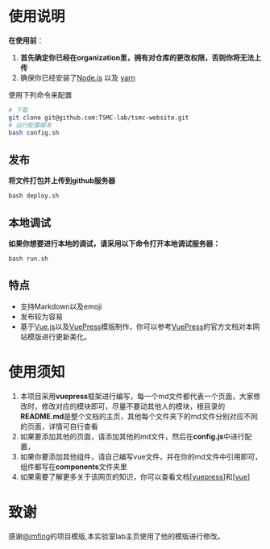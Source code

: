 # 使用说明

**在使用前**：

1. **首先确定你已经在organization里，拥有对仓库的更改权限，否则你将无法上传**
2. 确保你已经安装了[Node.js](https://nodejs.org) 以及 [yarn](https://yarnpkg.com)

使用下列命令来配置

```bash
# 下载
git clone git@github.com:TSMC-lab/tsmc-website.git
# 运行配置脚本
bash config.sh
```

## 发布

**将文件打包并上传到github服务器**

```
bash deploy.sh
```

## 本地调试

**如果你想要进行本地的调试，请采用以下命令打开本地调试服务器：**

```
bash run.sh
```

## 特点

- 支持Markdown以及emoji
- 发布较为容易
- 基于[Vue.js](https://vuejs.org/)以及[VuePress](https://vuepress.vuejs.org/)模版制作，你可以参考[VuePress](https://vuepress.vuejs.org/)的官方文档对本网站模版进行更新美化。

# 使用须知

1. 本项目采用**vuepress**框架进行编写，每一个md文件都代表一个页面，大家修改时，修改对应的模块即可，尽量不要动其他人的模块，根目录的**README.md**是整个文档的主页，其他每个文件夹下的md文件分别对应不同的页面，详情可自行查看
2. 如果要添加其他的页面，请添加其他的md文件，然后在**config.js**中进行配置，
3. 如果你要添加其他组件，请自己编写vue文件，并在你的md文件中引用即可，组件都写在**components**文件夹里
4. 如果需要了解更多关于该网页的知识，你可以查看文档[[vuepress](https://vuepress.vuejs.org/zh/)]和[[vue](https://cn.vuejs.org/)]

# 致谢

感谢[@imfing](https://github.com/imfing)的项目模版,本实验室lab主页使用了他的模版进行修改。
